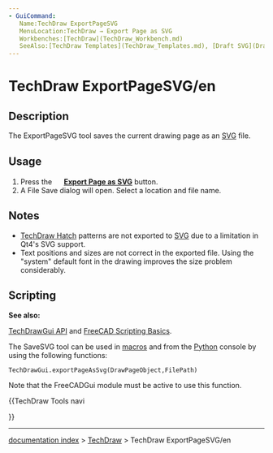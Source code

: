 ```yaml
---
- GuiCommand:
   Name:TechDraw ExportPageSVG
   MenuLocation:TechDraw → Export Page as SVG
   Workbenches:[TechDraw](TechDraw_Workbench.md)
   SeeAlso:[TechDraw Templates](TechDraw_Templates.md), [Draft SVG](Draft_SVG.md)
---
```


# TechDraw ExportPageSVG/en

## Description

The ExportPageSVG tool saves the current drawing page as an [SVG](SVG.md) file.

## Usage

1.  Press the **<img src="images/TechDraw_ExportPageSVG.svg" width=16px> [Export Page as SVG](TechDraw_ExportPageSVG.md)** button.
2.  A File Save dialog will open. Select a location and file name.

## Notes

-   [TechDraw Hatch](TechDraw_Hatch.md) patterns are not exported to [SVG](SVG.md) due to a limitation in Qt4\'s SVG support.
-   Text positions and sizes are not correct in the exported file. Using the \"system\" default font in the drawing improves the size problem considerably.

## Scripting


**See also:**

[TechDrawGui API](TechDrawGui_API.md) and [FreeCAD Scripting Basics](FreeCAD_Scripting_Basics.md).

The SaveSVG tool can be used in [macros](Macros.md) and from the [Python](Python.md) console by using the following functions:


```python
TechDrawGui.exportPageAsSvg(DrawPageObject,FilePath)
```

Note that the FreeCADGui module must be active to use this function.





{{TechDraw Tools navi

}}

---
[documentation index](../README.md) > [TechDraw](TechDraw_Workbench.md) > TechDraw ExportPageSVG/en
